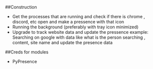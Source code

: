 ##Construction
-  Get the processes that are running and check if there is chrome , discord, etc open and make a pressence with that icon
- Running the background (preferably with tray icon minimized)
- Upgrade to track website data and update the pressence example: Searching on google with data like what is the person searching , content, site name and update the presence data











##Creds for modules
- PyPresence
